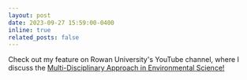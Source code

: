 ```yaml
---
layout: post
date: 2023-09-27 15:59:00-0400
inline: true
related_posts: false
---
```


Check out my feature on Rowan University's YouTube channel, where I discuss the [Multi-Disciplinary Approach in Environmental Science!](https://www.youtube.com/watch?v=Cz7vMz_yZJA)
